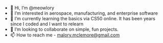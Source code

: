 - 👋 Hi, I’m @meowlory
- 👀 I’m interested in aerospace, manufacturing, and enterprise software
- 🌱 I’m currently learning the basics via CS50 online. It has been years since I coded and I want to relearn
- 💞️ I’m looking to collaborate on simple, fun projects.
- 📫 How to reach me - malory.mclemore@gmail.com

<!---
meowlory/meowlory is a ✨ special ✨ repository because its `README.md` (this file) appears on your GitHub profile.
You can click the Preview link to take a look at your changes.
--->
